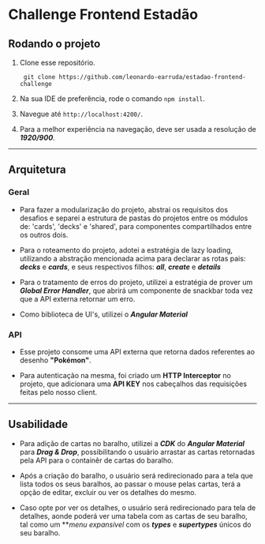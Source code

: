 # Challenge Frontend Estadão

## Rodando o projeto

1. Clone esse repositório.

        git clone https://github.com/leonardo-earruda/estadao-frontend-challenge

2. Na sua IDE de preferência, rode o comando `npm install`.

3. Navegue até `http://localhost:4200/`.

4. Para a melhor experiência na navegação, deve ser usada a resolução de ***1920/900***. 
---

## Arquitetura

### Geral
- Para fazer a modularização do projeto, abstrai os requisitos dos desafios e separei a estrutura de pastas do projetos entre os módulos de: 'cards', 'decks' e 'shared', para componentes compartilhados entre os outros dois.
  
- Para o roteamento do projeto, adotei a estratégia de lazy loading, utilizando a abstração mencionada acima para declarar as rotas pais: ***decks*** e ***cards***, e seus respectivos filhos: ***all***, ***create*** e ***details***

- Para o tratamento de erros do projeto, utilizei a estratégia de prover um ***Global Error Handler***, que abrirá um componente de snackbar toda vez que a API externa retornar um erro.

- Como biblioteca de UI's, utilizei o ***Angular Material*** 

### API 
- Esse projeto consome uma API externa que retorna dados referentes ao desenho **"Pokémon"**.
  
- Para autenticação na mesma, foi criado um **HTTP Interceptor** no projeto, que adicionara uma **API KEY** nos cabeçalhos das requisições feitas pelo nosso client.
---

## Usabilidade
- Para adição de cartas no baralho, utilizei a ***CDK*** do ***Angular Material*** para ***Drag & Drop***, possibilitando o usuário arrastar as cartas retornadas pela API para o containêr de cartas do baralho.
  
- Após a criação do baralho, o usuário será redirecionado para a tela que lista todos os seus baralhos, ao passar o mouse pelas cartas, terá a opção de editar, excluir ou ver os detalhes do mesmo.
  
- Caso opte por ver os detalhes, o usuário será redirecionado para tela de detalhes, aonde poderá ver uma tabela com as cartas de seu baralho, tal como um ***menu expansível* com os ***types*** e ***supertypes*** únicos
do seu baralho.
  
